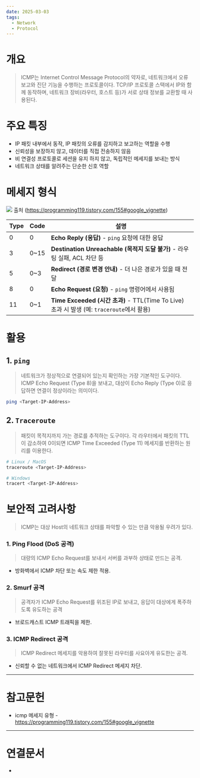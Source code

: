 ```yaml
---
date: 2025-03-03
tags:
  - Network
  - Protocol
---
```

# 개요
> ICMP는 Internet Control Message Protocol의 약자로, 네트워크에서 오류 보고와 진단 기능을 수행하는 프로토콜이다. TCP/IP 프로토콜 스택에서 IP와 함께 동작하며, 네트워크 장비(라우터, 호스트 등)가 서로 상태 정보를 교환할 때 사용된다.

# 주요 특징
- IP 패킷 내부에서 동작, IP 패킷의 오류를 감지하고 보고하는 역할을 수행
- 신뢰성을 보장하지 않고, 데이터를 직접 전송하지 않음
- 비 연결성 프로토콜로 세션을 유지 하지 않고, 독립적인 메세지를 보내는 방식
- 네트워크 상태를 알려주는 단순한 신호 역할

# 메세지 형식
![](Blog/ICMP%20-%20Internet%20Control%20Message%20Protocol/img01.png)
출처 (https://programming119.tistory.com/155#google_vignette)

| **Type** | **Code** | **설명**                                                                       |
| -------- | -------- | ---------------------------------------------------------------------------- |
| 0        | 0        | **Echo Reply (응답)** - `ping` 요청에 대한 응답                                       |
| 3        | 0~15     | **Destination Unreachable (목적지 도달 불가)** - 라우팅 실패, ACL 차단 등                   |
| 5        | 0~3      | **Redirect (경로 변경 안내)** - 더 나은 경로가 있을 때 전달                                   |
| 8        | 0        | **Echo Request (요청)** - `ping` 명령어에서 사용됨                                     |
| 11       | 0~1      | **Time Exceeded (시간 초과)** - TTL(Time To Live) 초과 시 발생 (예: `traceroute`에서 활용) |

# 활용
## 1. `ping`
> 네트워크가 정상적으로 연결되어 있는지 확인하는 가장 기본적인 도구이다. ICMP Echo Request (Type 8)을 보내고, 대상이 Echo Reply (Type 0)로 응답하면 연결이 정상이라는 의미이다.

```sh
ping <Target-IP-Address>
```

## 2. `Traceroute`
> 패킷이 목적지까지 가는 경로를 추적하는 도구이다. 각 라우터에서 패킷의 TTL이 감소하여 0이되면 ICMP Time Exceeded (Type 11) 메세지를 반환하는 원리를 이용한다.

```sh
# Linux / MacOS
traceroute <Target-IP-Address>

# Windows
tracert <Target-IP-Address>
```

# 보안적 고려사항
> ICMP는 대상 Host의 네트워크 상태를 파악할 수 있는 만큼 악용될 우려가 있다.

### 1. Ping Flood (DoS 공격)
> 대량의 ICMP Echo Request를 보내서 서버를 과부하 상태로 만드는 공격.
- 방화벽에서 ICMP 차단 또는 속도 제한 적용.
### 2. Smurf 공격
> 공격자가 ICMP Echo Request를 위조된 IP로 보내고, 응답이 대상에게 폭주하도록 유도하는 공격
- 브로드캐스트 ICMP 트래픽을 제한.

### 3. ICMP Redirect 공격
> ICMP Redirect 메세지를 악용하여 잘못된 라우터를 사요아게 유도한는 공격.
- 신뢰할 수 없는 네트워크에서 ICMP Redirect 메세지 차단.

---
# 참고문헌

- icmp 메세지 유형 - https://programming119.tistory.com/155#google_vignette

---
# 연결문서

- 